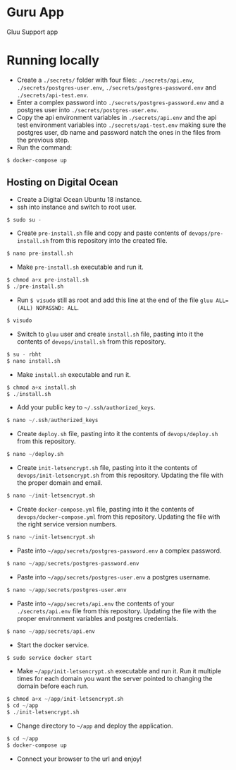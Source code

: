 # Guru App
Gluu Support app

# Running locally
- Create a `./secrets/` folder with four files: `./secrets/api.env`, `./secrets/postgres-user.env`, `./secrets/postgres-password.env` and `./secrets/api-test.env`.
- Enter a complex password into `./secrets/postgres-password.env` and a postgres user into `./secrets/postgres-user.env`.
- Copy the api environment variables in `./secrets/api.env` and the api test environment variables into `./secrets/api-test.env` making sure the postgres user, db name and password natch the ones in the files from the previous step.
- Run the command:
```s
$ docker-compose up
```


## Hosting on Digital Ocean
- Create a Digital Ocean Ubuntu 18 instance.
- ssh into instance and switch to root user.
```s
$ sudo su -
```
- Create `pre-install.sh` file and copy and paste contents of `devops/pre-install.sh` from this repository into the created file.
```s
$ nano pre-install.sh
```
- Make `pre-install.sh` executable and run it.
```s
$ chmod a+x pre-install.sh
$ ./pre-install.sh
```
- Run `$ visudo` still as root and add this line at the end of the file `gluu ALL=(ALL) NOPASSWD: ALL`.
```s
$ visudo
```
- Switch to `gluu` user and create `install.sh` file, pasting into it the contents of `devops/install.sh` from this repository.
```s
$ su - rbht
$ nano install.sh
```
- Make `install.sh` executable and run it.
```s
$ chmod a+x install.sh
$ ./install.sh
```
- Add your public key to `~/.ssh/authorized_keys`.
```s
$ nano ~/.ssh/authorized_keys
```
- Create `deploy.sh` file, pasting into it the contents of `devops/deploy.sh` from this repository.
```s
$ nano ~/deploy.sh
```
- Create `init-letsencrypt.sh` file, pasting into it the contents of `devops/init-letsencrypt.sh` from this repository. Updating the file with the proper domain and email.
```s
$ nano ~/init-letsencrypt.sh
```
- Create `docker-compose.yml` file, pasting into it the contents of `devops/docker-compose.yml` from this repository. Updating the file with the right service version numbers.
```s
$ nano ~/init-letsencrypt.sh
```
- Paste into `~/app/secrets/postgres-password.env` a complex password.
```s
$ nano ~/app/secrets/postgres-password.env
```
- Paste into `~/app/secrets/postgres-user.env` a postgres username.
```s
$ nano ~/app/secrets/postgres-user.env
```
- Paste into `~/app/secrets/api.env` the contents of your `./secrets/api.env` file from this repository. Updating the file with the proper environment variables and postgres credentials.
```s
$ nano ~/app/secrets/api.env
```
- Start the docker service.
```s
$ sudo service docker start
```
- Make `~/app/init-letsencrypt.sh` executable and run it. Run it multiple times for each domain you want the server pointed to changing the domain before each run.
```s
$ chmod a+x ~/app/init-letsencrypt.sh
$ cd ~/app
$ ./init-letsencrypt.sh
```
- Change directory to `~/app` and deploy the application.
```s
$ cd ~/app
$ docker-compose up
```
- Connect your browser to the url and enjoy!
